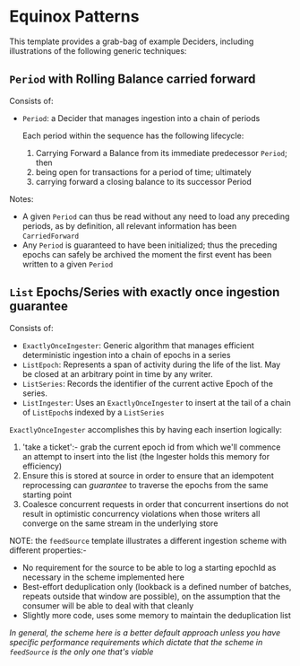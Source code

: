 # Equinox Patterns

This template provides a grab-bag of example Deciders, including illustrations of the following generic techniques:

## `Period` with Rolling Balance carried forward

Consists of:

- `Period`: a Decider that manages ingestion into a chain of periods

  Each period within the sequence has the following lifecycle:

  1. Carrying Forward a Balance from its immediate predecessor `Period`; then
  2. being open for transactions for a period of time; ultimately
  3. carrying forward a closing balance to its successor Period
  
Notes:
- A given `Period` can thus be read without any need to load any preceding periods, as by definition, all relevant information has been `CarriedForward`
- Any `Period` is guaranteed to have been initialized; thus the preceding epochs can safely be archived the moment the first event has been written to a given `Period`

## `List` Epochs/Series with exactly once ingestion guarantee

Consists of:

- `ExactlyOnceIngester`: Generic algorithm that manages efficient deterministic ingestion into a chain of epochs in a series
- `ListEpoch`: Represents a span of activity during the life of the list. May be closed at an arbitrary point in time by any writer.
- `ListSeries`: Records the identifier of the current active Epoch of the series.
- `ListIngester`: Uses an `ExactlyOnceIngester` to insert at the tail of a chain of `ListEpoch`s indexed by a `ListSeries`

`ExactlyOnceIngester` accomplishes this by having each insertion logically:
  
  1. 'take a ticket':- grab the current epoch id from which we'll commence an attempt to insert into the list (the Ingester holds this memory for efficiency)
  2. Ensure this is stored at source in order to ensure that an idempotent reprocessing can _guarantee_ to traverse the epochs from the same starting point
  3. Coalesce concurrent requests in order that concurrent insertions do not result in optimistic concurrency violations when those writers all converge on the same stream in the underlying store

NOTE: the `feedSource` template illustrates a different ingestion scheme with different properties:-
- No requirement for the source to be able to log a starting epochId as necessary in the scheme implemented here
- Best-effort deduplication only (lookback is a defined number of batches, repeats outside that window are possible), on the assumption that the consumer will be able to deal with that cleanly
- Slightly more code, uses some memory to maintain the deduplication list

_In general, the scheme here is a better default approach unless you have specific performance requirements which dictate that the scheme in `feedSource` is the only one that's viable_
